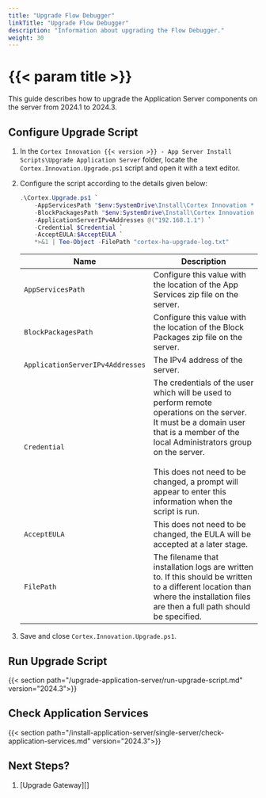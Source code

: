 ```yaml
---
title: "Upgrade Flow Debugger"
linkTitle: "Upgrade Flow Debugger"
description: "Information about upgrading the Flow Debugger."
weight: 30
---
```


# {{< param title >}}

This guide describes how to upgrade the Application Server components on the server from 2024.1 to 2024.3.

## Configure Upgrade Script

1. In the `Cortex Innovation {{< version >}} - App Server Install Scripts\Upgrade Application Server` folder, locate the `Cortex.Innovation.Upgrade.ps1` script and open it with a text editor.
1. Configure the script according to the details given below:

    ```powershell
    .\Cortex.Upgrade.ps1 `
        -AppServicesPath "$env:SystemDrive\Install\Cortex Innovation * - App Services.zip" `
        -BlockPackagesPath "$env:SystemDrive\Install\Cortex Innovation * - Block Packages.zip" `
        -ApplicationServerIPv4Addresses @("192.168.1.1") `
        -Credential $Credential `
        -AcceptEULA:$AcceptEULA `
        *>&1 | Tee-Object -FilePath "cortex-ha-upgrade-log.txt"
    ```

    | Name                                         | Description |
    |----------------------------------------------|-------------|
    |`AppServicesPath`                              | Configure this value with the location of the App Services zip file on the server. |
    |`BlockPackagesPath`                           | Configure this value with the location of the Block Packages zip file on the server. |
    |`ApplicationServerIPv4Addresses`              | The IPv4 address of the server.|
    |`Credential`                                   | The credentials of the user which will be used to perform remote operations on the server. It must be a domain user that is a member of the local Administrators group on the server. <br /><br /> This does not need to be changed, a prompt will appear to enter this information when the script is run. |
    |`AcceptEULA`                                   | This does not need to be changed, the EULA will be accepted at a later stage. |
    |`FilePath`                                   | The filename that installation logs are written to.  If this should be written to a different location than where the installation files are then a full path should be specified. |

1. Save and close `Cortex.Innovation.Upgrade.ps1`.

## Run Upgrade Script

{{< section path="/upgrade-application-server/run-upgrade-script.md" version="2024.3">}}

## Check Application Services

{{< section path="/install-application-server/single-server/check-application-services.md" version="2024.3">}}

## Next Steps?

1. [Upgrade Gateway][]
